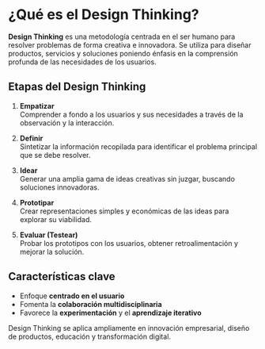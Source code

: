 # ¿Qué es el Design Thinking?

**Design Thinking** es una metodología centrada en el ser humano para resolver problemas de forma creativa e innovadora. Se utiliza para diseñar productos, servicios y soluciones poniendo énfasis en la comprensión profunda de las necesidades de los usuarios.

## Etapas del Design Thinking

1. **Empatizar**  
   Comprender a fondo a los usuarios y sus necesidades a través de la observación y la interacción.

2. **Definir**  
   Sintetizar la información recopilada para identificar el problema principal que se debe resolver.

3. **Idear**  
   Generar una amplia gama de ideas creativas sin juzgar, buscando soluciones innovadoras.

4. **Prototipar**  
   Crear representaciones simples y económicas de las ideas para explorar su viabilidad.

5. **Evaluar (Testear)**  
   Probar los prototipos con los usuarios, obtener retroalimentación y mejorar la solución.

## Características clave

- Enfoque **centrado en el usuario**
- Fomenta la **colaboración multidisciplinaria**
- Favorece la **experimentación** y el **aprendizaje iterativo**

Design Thinking se aplica ampliamente en innovación empresarial, diseño de productos, educación y transformación digital.
